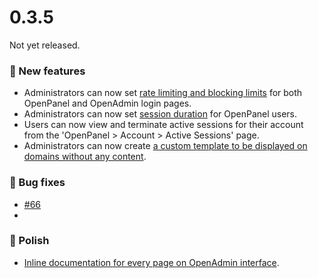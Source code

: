 # 0.3.5

Not yet released.

### 🚀 New features
- Administrators can now set [rate limiting and blocking limits](/docs/admin/intro/#brute-force-protection) for both OpenPanel and OpenAdmin login pages.
- Administrators can now set [session duration](https://dev.openpanel.com/cli/config.html#session-duration) for OpenPanel users.
- Users can now view and terminate active sessions for their account from the 'OpenPanel > Account > Active Sessions' page.
- Administrators can now create [a custom template to be displayed on domains without any content](https://i.ibb.co/tXkHKyL/default-landing.png).

### 🐛 Bug fixes
- [#66](https://github.com/stefanpejcic/OpenPanel/issues/66)
- 
### 💅 Polish
- [Inline documentation for every page on OpenAdmin interface](https://i.postimg.cc/6tzM8Rtg/2024-10-31-20-32.png).
